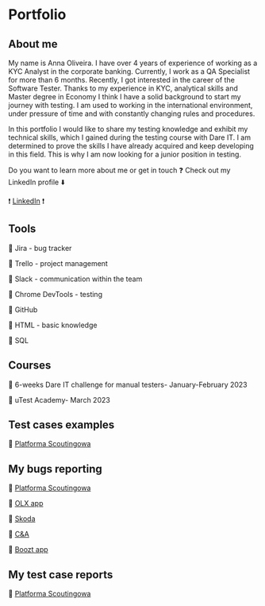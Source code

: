 # **Portfolio**
## **About me**
My name is Anna Oliveira. I have over 4 years of experience of working as a KYC Analyst in the corporate banking. Currently, I work as a QA Specialist for more than 6 months. Recently, I got interested in the career of the Software Tester. Thanks to my experience in KYC, analytical skills and Master degree in Economy I think I have a solid background to start my journey with testing. I am used to working in the international environment, under pressure of time and with constantly changing rules and procedures.

In this portfolio I would like to share my testing knowledge and exhibit my technical skills, which I gained during the testing course with Dare IT. I am determined to prove the skills I have already acquired and keep developing in this field. This is why I am now looking for a junior position in testing.

Do you want to learn more about me or get in touch :question: Check out my LinkedIn profile :arrow_down:

:exclamation: [LinkedIn](https://www.linkedin.com/in/anna-oliveira-665312102/) :exclamation:

## **Tools**
:large_blue_diamond: Jira - bug tracker

:large_blue_diamond: Trello - project management

:large_blue_diamond: Slack - communication within the team

:large_blue_diamond: Chrome DevTools - testing

:large_blue_diamond: GitHub

:large_blue_diamond: HTML - basic knowledge

:large_blue_diamond: SQL

## **Courses**
:large_blue_diamond: 6-weeks Dare IT challenge for manual testers- January-February 2023

:large_blue_diamond: uTest Academy- March 2023

## **Test cases examples**
:large_blue_diamond: [Platforma Scoutingowa](https://docs.google.com/spreadsheets/d/1c8rf0i5nKH54h1kjnUt9ije0AIYEWUfWXuAGjU4WrK0/edit?usp=share_link)

## **My bugs reporting**
:large_blue_diamond: [Platforma Scoutingowa](https://docs.google.com/spreadsheets/d/1v2JlFgRZ2DXRsIvM8OhzJD9L08Zkp_L5tyLj00l7_GI/edit?usp=share_link)

:large_blue_diamond: [OLX app](https://docs.google.com/spreadsheets/d/1rEfvQtyQG8CO99SwYetzjPegZIBCsdyLLrtfu9OT8fc/edit?usp=share_link)

:large_blue_diamond: [Skoda](https://docs.google.com/spreadsheets/d/1JyqF1ovoxEr29lGU6RpP6fZdq7JVaHn2bf-PzRowv-8/edit?usp=share_link)

:large_blue_diamond: [C&A](https://docs.google.com/spreadsheets/d/1qiNspGoh4hXDIAxd5h9Uh_BhKbAtG44YA9z0-_hoSXM/edit?usp=share_link)

:large_blue_diamond: [Boozt app](https://docs.google.com/spreadsheets/d/1DQs5JuTLYSucQg7BeTnQoPaoeUrxizvbyzLl6yQRhwY/edit?usp=share_link)

## **My test case reports**
:large_blue_diamond: [Platforma Scoutingowa](https://docs.google.com/document/d/1_mSgTB-UuMUhViiBT-GMvgbn2fkMf6leX1a0Qy9d9Uo/edit?usp=share_link)

